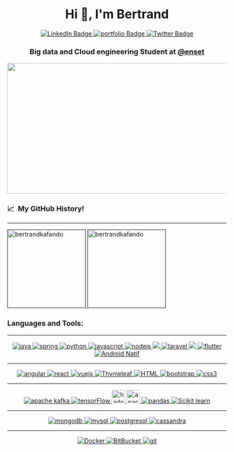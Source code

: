 
<div id="badges" align="center">
  <h1 >Hi 👋, I'm Bertrand</h1>
  <a href="https://www.linkedin.com/in/tounwendsida-bertrand-kafando/">
    <img src="https://img.shields.io/badge/LinkedIn-blue?style=for-the-badge&logo=linkedin&logoColor=white" alt="LinkedIn Badge"/>
  </a>
  <a href="https://bertrandkafando.ml/">
    <img src="https://img.shields.io/badge/Portfolio-%23000000.svg?style=for-the-badge&logo=firefox&logoColor=#FF7139" alt="portfolio Badge"/>
  </a>
  <a href="https://twitter.com/kaf_bertrand">
    <img src="https://img.shields.io/badge/Twitter-blue?style=for-the-badge&logo=twitter&logoColor=white" alt="Twitter Badge"/>
  </a>
</div>
<h3 align="center">Big data and Cloud engineering Student at <a href="https://www.enset-media.ac.ma/" class="blue-link-underline" target="_blank">@enset</a>         </h3>
    <p align="center"><img  src=https://camo.githubusercontent.com/03544a743fd05bbcbba27e38b9bb71a96b1c5da22ebf48202572be4949b83d1d/68747470733a2f2f6d656469612e67697068792e636f6d2f6d656469612f7a356943766f316f4362717437756b4d51732f67697068792e676966 width="600" height="300"/></p>
    
<h3> 📈 &nbsp;My GitHub History!</h3>
<hr>
<a href="">
<img  height="180em"  src="https://github-readme-stats.vercel.app/api?username=bertrandkafando&show_icons=true&locale=en" alt="bertrandkafando" />
<img height="180em" src="https://github-readme-stats.vercel.app/api/top-langs?username=bertrandkafando&show_icons=true&locale=en&layout=compact" alt="bertrandkafando" />
</a>


<div> 
<h3 align="left">Languages and Tools:</h3>
  <hr>
  <div align="center">
    <a href="https://www.java.com" target="_blank" rel="noreferrer"> <img src="https://img.shields.io/badge/java-%23ED8B00.svg?style=for-the-badge&logo=java&logoColor=white" alt="java" /> </a> 
<a href="https://spring.io/" target="_blank" rel="noreferrer"> <img src="https://img.shields.io/badge/spring-%236DB33F.svg?style=for-the-badge&logo=spring&logoColor=white" alt="spring" /> </a>  
 <a href="https://www.python.org" target="_blank" rel="noreferrer"> <img src="https://img.shields.io/badge/python-3670A0?style=for-the-badge&logo=python&logoColor=ffdd54" alt="python" /> </a> <a href="https://developer.mozilla.org/en-US/docs/Web/JavaScript" target="_blank" rel="noreferrer"> <img src="https://img.shields.io/badge/javascript-%23323330.svg?style=for-the-badge&logo=javascript&logoColor=%23F7DF1E" alt="javascript"/> </a>
 <a href="https://nodejs.org" target="_blank" rel="noreferrer"> <img src="https://img.shields.io/badge/node.js-6DA55F?style=for-the-badge&logo=node.js&logoColor=white" alt="nodejs"/> </a> 
   <a href="#" target="_blank" rel="noreferrer"> <img src="https://img.shields.io/badge/php-%23777BB4.svg?style=for-the-badge&logo=php&logoColor=white" /> </a> 
  <a href="https://laravel.com" target="_blank" rel="noreferrer"> <img src="https://img.shields.io/badge/laravel-%23FF2D20.svg?style=for-the-badge&logo=laravel&logoColor=white" alt="laravel" /> </a>  <a href="#" target="_blank" rel="noreferrer"> <img src="https://img.shields.io/badge/dart-%230175C2.svg?style=for-the-badge&logo=dart&logoColor=white" /> </a> 
      <a href="#" target="_blank" rel="noreferrer"> <img src="https://img.shields.io/badge/Flutter-%2302569B.svg?style=for-the-badge&logo=Flutter&logoColor=white" alt="flutter" /> </a> <a href="#" target="_blank" rel="noreferrer"> <img  src="https://img.shields.io/badge/Android-3DDC84?style=for-the-badge&logo=android&logoColor=white"     alt="Android Natif" />
      </a>
  
  </div>
  <hr>
  
  <div align="center">
  </a> <a href="https://angular.io" target="_blank" rel="noreferrer"> <img src="https://img.shields.io/badge/angular-%23DD0031.svg?style=for-the-badge&logo=angular&logoColor=white" alt="angular"/> </a> 
  <a href="https://reactjs.org/" target="_blank" rel="noreferrer"> <img src="https://img.shields.io/badge/react-%2320232a.svg?style=for-the-badge&logo=react&logoColor=%2361DAFB" alt="react" />
</a>
<a href="https://vuejs.org/" target="_blank" rel="noreferrer"> <img src="https://img.shields.io/badge/vuejs-%2335495e.svg?style=for-the-badge&logo=vuedotjs&logoColor=%234FC08D" alt="vuejs"/>
</a>
<a href=""> 
  <img src="https://img.shields.io/badge/Thymeleaf-%23005C0F.svg?style=for-the-badge&logo=Thymeleaf&logoColor=white" alt="Thymeleaf" /> 
</a>
<a href="">
  <img src="https://img.shields.io/badge/html5-%23E34F26.svg?style=for-the-badge&logo=html5&logoColor=white" alt="HTML" />
  </a>
<a href=""> 
  <img src="https://img.shields.io/badge/bootstrap-%23563D7C.svg?style=for-the-badge&logo=bootstrap&logoColor=white" alt="bootstrap" />
</a>
<a href="" target="_blank" rel="noreferrer"> <img src="https://img.shields.io/badge/css3-%231572B6.svg?style=for-the-badge&logo=css3&logoColor=white" alt="css3" />
</a>
</div>
  
  <hr>
  <div align="center">
  <a href="#" target="_blank" rel="noreferrer"> <img src="https://img.shields.io/badge/Apache%20Kafka-000?style=for-the-badge&logo=apachekafka" alt="apache kafka"/>  </a>
    <a href="#" target="_blank" rel="noreferrer"> <img src="https://img.shields.io/badge/TensorFlow-%23FF6F00.svg?style=for-the-badge&logo=TensorFlow&logoColor=white" alt="tensorFlow"/>  </a>
    <a href="https://hadoop.apache.org/" target="_blank" rel="noreferrer">
  <img src="https://www.vectorlogo.zone/logos/apache_hadoop/apache_hadoop-icon.svg" alt="hadoop" height="30"/> </a>
   <a href="https://hadoop.apache.org/" target="_blank" rel="noreferrer"> 
  <img src="https://encrypted-tbn0.gstatic.com/images?q=tbn:ANd9GcTWTJCmjSWu0wfjp_oI87HUs1jM1d68L0Sv0XrAhBAwgm3xkqyq0qzKngLP394a3AjD5Bw&usqp=CAU" alt="apache spark" height="30"/> </a>
    <a href="#" target="_blank" rel="noreferrer"> <img src="https://img.shields.io/badge/pandas-%23150458.svg?style=for-the-badge&logo=pandas&logoColor=white" alt="pandas"/>  </a>
    <a href="#" target="_blank" rel="noreferrer"> <img src="https://img.shields.io/badge/scikit--learn-%23F7931E.svg?style=for-the-badge&logo=scikit-learn&logoColor=white" alt="Scikit learn"/>  </a>
  </div>
  
  <hr>
  <div align="center">
  
  <a href="https://www.mongodb.com/" target="_blank" rel="noreferrer"> <img src="https://img.shields.io/badge/MongoDB-%234ea94b.svg?style=for-the-badge&logo=mongodb&logoColor=white" alt="mongodb" /> </a>
   <a href="https://www.mysql.com/" target="_blank" rel="noreferrer"> <img src="https://img.shields.io/badge/mysql-%2300f.svg?style=for-the-badge&logo=mysql&logoColor=white" alt="mysql" /> </a> 
    <a href="#" target="_blank" rel="noreferrer"> <img src="https://img.shields.io/badge/postgres-%23316192.svg?style=for-the-badge&logo=postgresql&logoColor=white" alt="postgresql" /> </a>
      <a href="#" target="_blank" rel="noreferrer"> <img src="https://img.shields.io/badge/cassandra-%231287B1.svg?style=for-the-badge&logo=apache-cassandra&logoColor=white" alt="cassandra" /> </a>

  </div>
  
  
  <hr>
  
<div align="center">
  <a href="#" target="_blank" rel="noreferrer"> <img src="https://img.shields.io/badge/docker-%230db7ed.svg?style=for-the-badge&logo=docker&logoColor=white" alt="Docker"/>  </a>
  <a href="#" target="_blank" rel="noreferrer"> <img src="https://img.shields.io/badge/bitbucket-%230047B3.svg?style=for-the-badge&logo=bitbucket&logoColor=white" alt="BitBucket"/>  </a>
  <a href="https://git-scm.com/" target="_blank" rel="noreferrer"> <img src="https://img.shields.io/badge/git-%23F05033.svg?style=for-the-badge&logo=git&logoColor=white" alt="git" /> 

</div>

   




